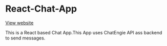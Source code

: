 # React-Chat-App
<a href="https://zen-clarke-721729.netlify.app/">View website </a>
<p>This is a React based Chat App.This App uses ChatEngie API ass backend to send messages.</p>
